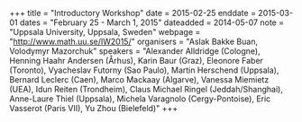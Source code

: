 +++
title = "Introductory Workshop"
date = 2015-02-25
enddate = 2015-03-01
dates = "February 25 - March 1, 2015"
dateadded = 2014-05-07
note = "Uppsala University, Uppsala, Sweden"
webpage = "http://www.math.uu.se/IW2015/"
organisers = "Aslak Bakke Buan, Volodymyr Mazorchuk"
speakers = "Alexander Alldridge (Cologne), Henning Haahr Andersen (Århus), Karin Baur (Graz), Eleonore Faber (Toronto), Vyacheslav Futorny (Sao Paulo), Martin Herschend (Uppsala), Bernard Leclerc (Caen), Marco Mackaay (Algarve), Vanessa Miemietz (UEA), Idun Reiten (Trondheim), Claus Michael Ringel (Jeddah/Shanghai), Anne-Laure Thiel (Uppsala), Michela Varagnolo (Cergy-Pontoise), Eric Vasserot (Paris VII), Yu Zhou (Bielefeld)"
+++
